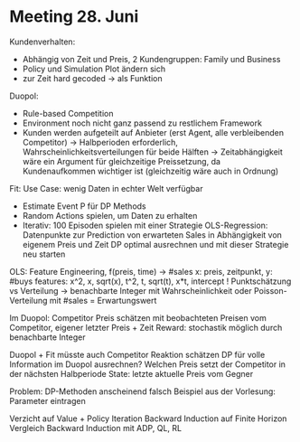 # Meeting 28. Juni

Kundenverhalten:
- Abhängig von Zeit und Preis, 2 Kundengruppen: Family und Business
- Policy und Simulation Plot ändern sich
- zur Zeit hard gecoded -> als Funktion

Duopol:
- Rule-based Competition
- Environment noch nicht ganz passend zu restlichem Framework
- Kunden werden aufgeteilt auf Anbieter (erst Agent, alle verbleibenden Competitor)
-> Halbperioden erforderlich, Wahrscheinlichkeitsverteilungen für beide Hälften
-> Zeitabhängigkeit wäre ein Argument für gleichzeitige Preissetzung, da Kundenaufkommen wichtiger ist (gleichzeitig wäre auch in Ordnung)

Fit:
Use Case: wenig Daten in echter Welt verfügbar
- Estimate Event P für DP Methods
- Random Actions spielen, um Daten zu erhalten
- Iterativ: 
    100 Episoden spielen mit einer Strategie
    OLS-Regression: Datenpunkte zur Prediction von erwarteten Sales in Abhängigkeit von eigenem Preis und Zeit
    DP optimal ausrechnen und mit dieser Strategie neu starten

OLS: Feature Engineering, f(preis, time) -> #sales
x: preis, zeitpunkt, y: #buys
features: x^2, x, sqrt(x), t^2, t, sqrt(t), x*t, intercept
! Punktschätzung vs Verteilung -> benachbarte Integer mit Wahrscheinlichkeit oder Poisson-Verteilung mit #sales = Erwartungswert

Im Duopol: Competitor Preis schätzen mit beobachteten Preisen vom Competitor, eigener letzter Preis + Zeit
Reward: stochastik möglich durch benachbarte Integer

Duopol + Fit müsste auch Competitor Reaktion schätzen
DP für volle Information im Duopol ausrechnen? Welchen Preis setzt der Competitor in der nächsten Halbperiode
State: letzte aktuelle Preis vom Gegner



Problem: DP-Methoden anscheinend falsch
Beispiel aus der Vorlesung: Parameter eintragen

Verzicht auf Value + Policy Iteration
Backward Induction auf Finite Horizon
Vergleich Backward Induction mit ADP, QL, RL